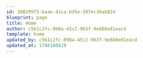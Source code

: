 ```yaml
---
id: 200299f5-baae-41ca-bd5e-507ec36ab824
blueprint: page
title: Home
author: c561c2fc-098a-45c2-963f-9e888e81eacd
template: home
updated_by: c561c2fc-098a-45c2-963f-9e888e81eacd
updated_at: 1746180419
---
```

